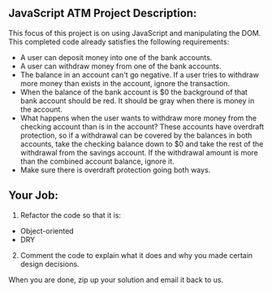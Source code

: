 ## JavaScript ATM Project Description:

This focus of this project is on using JavaScript and manipulating the DOM.
This completed code already satisfies the following requirements:

* A user can deposit money into one of the bank accounts.
* A user can withdraw money from one of the bank accounts.
* The balance in an account can't go negative. If a user tries to withdraw more money than exists in the account, ignore the transaction.
* When the balance of the bank account is $0 the background of that bank account should be red. It should be gray when there is money in the account.
* What happens when the user wants to withdraw more money from the checking account than is in the account? These accounts have overdraft protection, so if a withdrawal can be covered by the balances in both accounts, take the checking balance down to $0 and take the rest of the withdrawal from the savings account. If the withdrawal amount is more than the combined account balance, ignore it.
* Make sure there is overdraft protection going both ways.

## Your Job:

1) Refactor the code so that it is:

  * Object-oriented
  * DRY

2) Comment the code to explain what it does and why you made certain design decisions.

When you are done, zip up your solution and email it back to us.